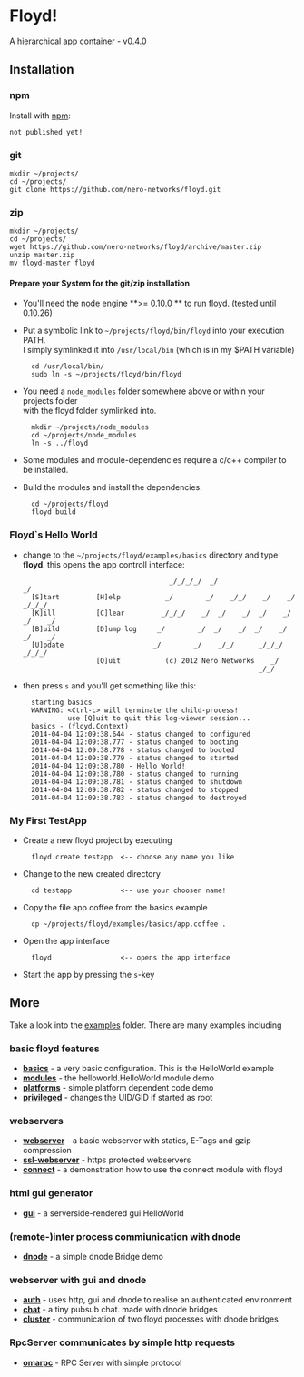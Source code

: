 # Floyd!

A hierarchical app container - v0.4.0

## Installation

### npm

Install with [npm](http://github.com/isaacs/npm):

    not published yet!
    
### git

    mkdir ~/projects/
    cd ~/projects/
    git clone https://github.com/nero-networks/floyd.git

### zip

    mkdir ~/projects/
    cd ~/projects/
    wget https://github.com/nero-networks/floyd/archive/master.zip
    unzip master.zip
    mv floyd-master floyd

#### Prepare your System for the git/zip installation

* You'll need the [node](http://nodejs.org/) engine **>= 0.10.0 ** to run floyd.
  (tested until 0.10.26)

* Put a symbolic link to `~/projects/floyd/bin/floyd` into your execution PATH.  
  I simply symlinked it into `/usr/local/bin` (which is in my $PATH variable)

        cd /usr/local/bin/
        sudo ln -s ~/projects/floyd/bin/floyd 

* You need a `node_modules` folder somewhere above or within your projects folder  
  with the floyd folder symlinked into.

        mkdir ~/projects/node_modules
        cd ~/projects/node_modules
        ln -s ../floyd

* Some modules and module-dependencies require a c/c++ compiler to be installed.

* Build the modules and install the dependencies.

        cd ~/projects/floyd
        floyd build
        

### Floyd`s Hello World 

* change to the `~/projects/floyd/examples/basics` directory 
  and type **floyd**. this opens the app controll interface: 
        
          
                                          _/_/_/_/  _/                            _/
        [S]tart         [H]elp           _/        _/    _/_/    _/    _/    _/_/_/ 
        [K]ill          [C]lear         _/_/_/    _/  _/    _/  _/    _/  _/    _/  
        [B]uild         [D]ump log     _/        _/  _/    _/  _/    _/  _/    _/   
        [U]pdate                      _/        _/    _/_/      _/_/_/    _/_/_/    
                        [Q]uit           (c) 2012 Nero Networks    _/               
                                                                _/_/
    
* then press `s` and you'll get something like this:

        starting basics
        WARNING: <Ctrl-c> will terminate the child-process!
                 use [Q]uit to quit this log-viewer session...
        basics - (floyd.Context)
        2014-04-04 12:09:38.644 - status changed to configured
        2014-04-04 12:09:38.777 - status changed to booting
        2014-04-04 12:09:38.778 - status changed to booted
        2014-04-04 12:09:38.779 - status changed to started
        2014-04-04 12:09:38.780 - Hello World!
        2014-04-04 12:09:38.780 - status changed to running
        2014-04-04 12:09:38.781 - status changed to shutdown
        2014-04-04 12:09:38.782 - status changed to stopped
        2014-04-04 12:09:38.783 - status changed to destroyed
    
    
### My First TestApp

* Create a new floyd project by executing
    
        floyd create testapp  <-- choose any name you like
    
* Change to the new created directory
    
        cd testapp            <-- use your choosen name!

* Copy the file app.coffee from the basics example
    
        cp ~/projects/floyd/examples/basics/app.coffee .

* Open the app interface
    
        floyd                 <-- opens the app interface
    
* Start the app by pressing the `s`-key


## More

Take a look into the [examples](examples/) folder. There are many examples including

### basic floyd features
- [**basics**](examples/basics/) - a very basic configuration. This is the HelloWorld example
- [**modules**](examples/modules/) - the helloworld.HelloWorld module demo
- [**platforms**](examples/platforms/) - simple platform dependent code demo
- [**privileged**](examples/privileged/) - changes the UID/GID if started as root

### webservers
- [**webserver**](examples/webserver/) - a basic webserver with statics, E-Tags and gzip compression
- [**ssl-webserver**](examples/ssl-webserver/) - https protected webservers
- [**connect**](examples/connect/) - a demonstration how to use the connect module with floyd

### html gui generator
- [**gui**](examples/gui/) - a serverside-rendered gui HelloWorld

### (remote-)inter process commiunication with dnode
- [**dnode**](examples/dnode/) - a simple dnode Bridge demo

### webserver with gui and dnode
- [**auth**](examples/auth/) - uses http, gui and dnode to realise an authenticated environment
- [**chat**](examples/chat/) - a tiny pubsub chat. made with dnode bridges
- [**cluster**](examples/cluster/) - communication of two floyd processes with dnode bridges

### RpcServer communicates by simple http requests
- [**omarpc**](examples/omarpc/) - RPC Server with simple protocol
